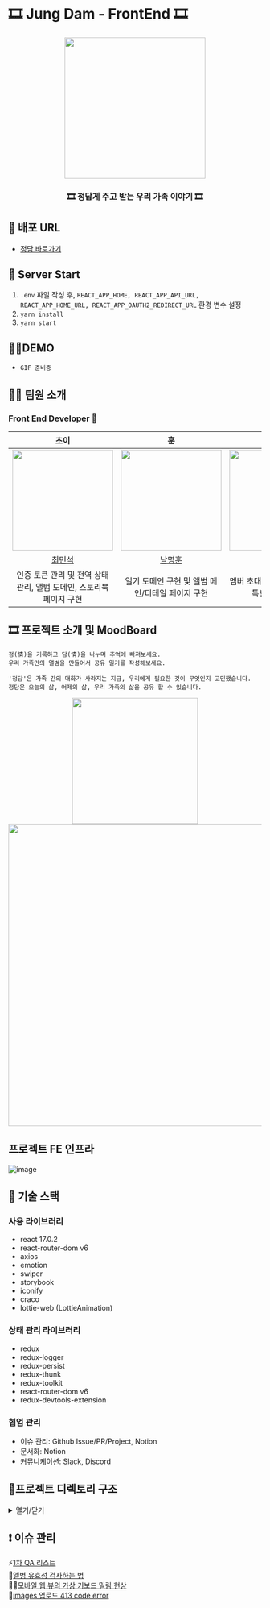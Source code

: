 
# 🎞 Jung Dam  - FrontEnd 🎞

<div align="center">   
    <img src="https://user-images.githubusercontent.com/60251579/146893113-3e627c4a-f80e-4d14-903e-845f20d45305.png" width="280px"/>
    <h3>🎞 정답게 주고 받는 우리 가족 이야기 🎞</h3>
</div>

## 📌 배포 URL
- [정담 바로가기](https://www.jungdam.tk)

## 🚆 Server Start
1. `.env` 파일 작성 후, `REACT_APP_HOME, REACT_APP_API_URL, REACT_APP_HOME_URL, REACT_APP_OAUTH2_REDIRECT_URL` 환경 변수 설정 
2. `yarn install`
3. `yarn start`

## 👩‍💻DEMO
- `GIF 준비중`

## 🧑‍💻 팀원 소개

### Front End Developer 🙋

|                                     초이                                      |                                      훈                                       |                                     빙글                                      |
| :---------------------------------------------------------------------------: | :---------------------------------------------------------------------------: | :---------------------------------------------------------------------------: |
| <img src="https://avatars.githubusercontent.com/u/60251579?v=4" width="200"/> | <img src="https://avatars.githubusercontent.com/u/57757719?v=4" width="200"/> | <img src="https://avatars.githubusercontent.com/u/71081893?v=4" width="200"/> |
|                      [최민석](https://github.com/minsgy)                      |                  [남명훈](https://github.com/MyeonghoonNam)                   |                      [이소진](https://github.com/krungy)                      |
|                     인증 토큰 관리 및 전역 상태 관리, 앨범 도메인, 스토리북 페이지 구현                   |       일기 도메인 구현 및 앨범 메인/디테일 페이지 구현  |         멤버 초대/관리 도메인 구현 및 특별한 순간  구현                |


## 🎞 프로젝트 소개 및 MoodBoard

```
정(情)을 기록하고 담(情)을 나누며 추억에 빠져보세요.
우리 가족만의 앨범을 만들어서 공유 일기를 작성해보세요.

'정담'은 가족 간의 대화가 사라지는 지금, 우리에게 필요한 것이 무엇인지 고민했습니다.
정담은 오늘의 삶, 어제의 삶, 우리 가족의 삶을 공유 할 수 있습니다.
```
<div align='center'>
    <span>
    <img src="https://user-images.githubusercontent.com/60251579/145420445-7d479daa-6412-46ac-9b00-bdd852ec0318.gif" width="250"/>
    </span>
    <span>
    <img src="https://user-images.githubusercontent.com/60251579/146899319-2c840945-35c5-4b63-95d3-259e81381435.png" width="600"/>
    </span>
</div>

## 프로젝트 FE 인프라
![image](https://user-images.githubusercontent.com/60251579/146999904-e9b6e3c3-927c-44d7-b8e0-adb7abb4d279.png)



## 🔨 기술 스택

### 사용 라이브러리

- react 17.0.2
- react-router-dom v6
- axios
- emotion
- swiper
- storybook
- iconify
- craco
- lottie-web (LottieAnimation)

### 상태 관리 라이브러리
- redux
- redux-logger
- redux-persist
- redux-thunk
- redux-toolkit
- react-router-dom v6
- redux-devtools-extension

### 협업 관리
- 이슈 관리: Github Issue/PR/Project, Notion
- 문서화: Notion
- 커뮤니케이션: Slack, Discord

## 📁프로젝트 디렉토리 구조


<details markdown="1">
<summary>열기/닫기</summary>


```
src
 ┣ assets
 ┃ ┣ Image
 ┃ ┃ ┣ Family.svg
 ┃ ┃ ┣ Logo.svg
 ┃ ┃ ┣ defaultUser.png
 ┃ ┃ ┣ google.png
 ┃ ┃ ┣ kakao.png
 ┃ ┃ ┗ naver.png
 ┃ ┣ colors
 ┃ ┃ ┗ index.jsx
 ┃ ┣ fonts
 ┃ ┃ ┗ index.jsx
 ┃ ┣ lottie
 ┃ ┃ ┣ 404.json
 ┃ ┃ ┣ family.json
 ┃ ┃ ┣ laugh.json
 ┃ ┃ ┣ loading.json
 ┃ ┃ ┗ notepad.json
 ┃ ┗ .DS_Store
 ┣ common
 ┃ ┣ api
 ┃ ┃ ┣ albumApi.jsx
 ┃ ┃ ┣ api.jsx
 ┃ ┃ ┣ commonApi.jsx
 ┃ ┃ ┣ deleteAlbum.jsx
 ┃ ┃ ┣ deleteDiaryComment.jsx
 ┃ ┃ ┣ getAlbumInfo.jsx
 ┃ ┃ ┣ getAlbumMainDiaries.jsx
 ┃ ┃ ┣ getDiaryComments.jsx
 ┃ ┃ ┣ getDiaryContents.jsx
 ┃ ┃ ┣ getExistenceDiaryDate.jsx
 ┃ ┃ ┣ getMemberList.jsx
 ┃ ┃ ┣ getSpecialMoment.jsx
 ┃ ┃ ┣ inviteUser.jsx
 ┃ ┃ ┣ memberApi.jsx
 ┃ ┃ ┣ postDiaryComment.jsx
 ┃ ┃ ┣ postDiaryCreate.jsx
 ┃ ┃ ┣ postImageUpload.jsx
 ┃ ┃ ┣ putAlbumInfo.jsx
 ┃ ┃ ┣ putBookmark.jsx
 ┃ ┃ ┣ readme.md
 ┃ ┃ ┣ searchUser.jsx
 ┃ ┃ ┗ storyBookApi.jsx
 ┃ ┗ utils
 ┃ ┃ ┣ ScrollToTop.jsx
 ┃ ┃ ┣ constants.jsx
 ┃ ┃ ┣ getBase64ToFile.jsx
 ┃ ┃ ┣ readme.md
 ┃ ┃ ┗ replaceTildeWithDate.jsx
 ┣ components
 ┃ ┣ base
 ┃ ┃ ┣ Avatar
 ┃ ┃ ┃ ┗ index.jsx
 ┃ ┃ ┣ Button
 ┃ ┃ ┃ ┗ index.jsx
 ┃ ┃ ┣ Divider
 ┃ ┃ ┃ ┗ index.jsx
 ┃ ┃ ┣ Icon
 ┃ ┃ ┃ ┗ index.jsx
 ┃ ┃ ┣ Image
 ┃ ┃ ┃ ┗ index.jsx
 ┃ ┃ ┣ Input
 ┃ ┃ ┃ ┗ index.jsx
 ┃ ┃ ┣ LoadingModal
 ┃ ┃ ┃ ┗ index.jsx
 ┃ ┃ ┣ Lottie
 ┃ ┃ ┃ ┗ index.jsx
 ┃ ┃ ┣ Modal
 ┃ ┃ ┃ ┗ index.jsx
 ┃ ┃ ┣ ProgressBar
 ┃ ┃ ┃ ┗ index.jsx
 ┃ ┃ ┣ Skeleton
 ┃ ┃ ┃ ┣ Base.jsx
 ┃ ┃ ┃ ┣ Box.jsx
 ┃ ┃ ┃ ┣ Circle.jsx
 ┃ ┃ ┃ ┣ Line.jsx
 ┃ ┃ ┃ ┗ index.jsx
 ┃ ┃ ┣ Spinner
 ┃ ┃ ┃ ┗ index.jsx
 ┃ ┃ ┣ Textarea
 ┃ ┃ ┃ ┗ index.jsx
 ┃ ┃ ┣ Upload
 ┃ ┃ ┃ ┗ index.jsx
 ┃ ┃ ┗ index.jsx
 ┃ ┣ domain
 ┃ ┃ ┣ AlbumInviteList
 ┃ ┃ ┃ ┣ AlbumInviteCard.jsx
 ┃ ┃ ┃ ┗ index.jsx
 ┃ ┃ ┣ AlbumMainHeader
 ┃ ┃ ┃ ┗ index.jsx
 ┃ ┃ ┣ AlbumMainTimeline
 ┃ ┃ ┃ ┗ index.jsx
 ┃ ┃ ┣ AlbumSwiper
 ┃ ┃ ┃ ┗ index.jsx
 ┃ ┃ ┣ DiaryComment
 ┃ ┃ ┃ ┗ index.jsx
 ┃ ┃ ┣ DiaryCommentInputForm
 ┃ ┃ ┃ ┗ index.jsx
 ┃ ┃ ┣ DiaryContent
 ┃ ┃ ┃ ┗ index.jsx
 ┃ ┃ ┣ DiaryCreateStepOne
 ┃ ┃ ┃ ┗ index.jsx
 ┃ ┃ ┣ DiaryCreateStepThree
 ┃ ┃ ┃ ┗ index.jsx
 ┃ ┃ ┣ DiaryCreateStepTwo
 ┃ ┃ ┃ ┗ index.jsx
 ┃ ┃ ┣ DiaryHeaderInfo
 ┃ ┃ ┃ ┗ index.jsx
 ┃ ┃ ┣ DiaryImages
 ┃ ┃ ┃ ┗ index.jsx
 ┃ ┃ ┣ Header
 ┃ ┃ ┃ ┗ index.jsx
 ┃ ┃ ┣ LandingSwiper
 ┃ ┃ ┃ ┗ index.jsx
 ┃ ┃ ┣ Navigation
 ┃ ┃ ┃ ┗ index.jsx
 ┃ ┃ ┣ Profile
 ┃ ┃ ┃ ┗ index.jsx
 ┃ ┃ ┣ ProfileList
 ┃ ┃ ┃ ┣ ProfileItem.jsx
 ┃ ┃ ┃ ┗ index.jsx
 ┃ ┃ ┣ StoryBookDiaryList
 ┃ ┃ ┃ ┗ index.jsx
 ┃ ┃ ┣ UserCard
 ┃ ┃ ┃ ┗ index.jsx
 ┃ ┃ ┗ index.jsx
 ┃ ┗ .DS_Store
 ┣ hooks
 ┃ ┣ index.jsx
 ┃ ┣ useAlbumValidation.jsx
 ┃ ┣ useAuth.jsx
 ┃ ┣ useClickAway.jsx
 ┃ ┣ useForm.jsx
 ┃ ┗ usePromise.jsx
 ┣ pages
 ┃ ┣ AlbumCreatePage
 ┃ ┃ ┣ AlbumCreateStep1.jsx
 ┃ ┃ ┣ AlbumCreateStep2.jsx
 ┃ ┃ ┣ AlbumCreateStep3.jsx
 ┃ ┃ ┗ index.jsx
 ┃ ┣ AlbumListPage
 ┃ ┃ ┗ index.jsx
 ┃ ┣ AlbumMainPage
 ┃ ┃ ┗ index.jsx
 ┃ ┣ AlbumSettingsEditPage
 ┃ ┃ ┗ index.jsx
 ┃ ┣ AlbumSettingsPage
 ┃ ┃ ┗ index.jsx
 ┃ ┣ DiaryCreatePage
 ┃ ┃ ┗ index.jsx
 ┃ ┣ DiaryPage
 ┃ ┃ ┗ index.jsx
 ┃ ┣ Error404Page
 ┃ ┃ ┗ index.jsx
 ┃ ┣ LandingPage
 ┃ ┃ ┗ index.jsx
 ┃ ┣ LoginPage
 ┃ ┃ ┗ index.jsx
 ┃ ┣ MemberInvitePage
 ┃ ┃ ┗ index.jsx
 ┃ ┣ MemberListPage
 ┃ ┃ ┗ index.jsx
 ┃ ┣ OAuthRedirect
 ┃ ┃ ┗ index.jsx
 ┃ ┣ ProfilePage
 ┃ ┃ ┗ index.jsx
 ┃ ┣ SpecialMomentPage
 ┃ ┃ ┗ index.jsx
 ┃ ┣ StoryBookDetailPage
 ┃ ┃ ┗ index.jsx
 ┃ ┣ StoryBookPage
 ┃ ┃ ┗ index.jsx
 ┃ ┗ index.jsx
 ┣ redux
 ┃ ┣ album
 ┃ ┃ ┗ index.jsx
 ┃ ┣ member
 ┃ ┃ ┗ index.jsx
 ┃ ┣ .DS_Store
 ┃ ┗ store.jsx
 ┣ router
 ┃ ┣ AlbumValidationRoute.jsx
 ┃ ┣ AuthRoute.jsx
 ┃ ┣ PreventedRoute.jsx
 ┃ ┣ Router.jsx
 ┃ ┣ index.jsx
 ┃ ┗ readme.md
 ┣ stories
 ┃ ┣ components
 ┃ ┃ ┣ Avatar.stories.jsx
 ┃ ┃ ┣ Button.stories.jsx
 ┃ ┃ ┣ Divider.stories.jsx
 ┃ ┃ ┣ Icon.stories.js
 ┃ ┃ ┣ Image.stories.jsx
 ┃ ┃ ┣ Input.stories.jsx
 ┃ ┃ ┣ Modal.stories.jsx
 ┃ ┃ ┣ ProgressBar.stories.jsx
 ┃ ┃ ┣ Skeleton.stories.jsx
 ┃ ┃ ┣ Spinner.stories.jsx
 ┃ ┃ ┣ Textarea.stories.jsx
 ┃ ┃ ┗ Upload.stories.jsx
 ┃ ┗ hooks
 ┣ styles
 ┃ ┣ DefaultContainer.jsx
 ┃ ┣ DefaultTemplate.jsx
 ┃ ┣ ResetStyle.jsx
 ┃ ┗ readme.md
 ┣ .DS_Store
 ┣ App.jsx
 ┣ index.jsx
 ┣ reportWebVitals.js
 ┗ setupTests.js
```

</details>

## ❗ 이슈 관리

⚡[1차 QA 리스트](https://www.notion.so/backend-devcourse/QA-Check-a47b8a4663bc4b85b9209fe062edbc8e)  
🤔[앨범 유효성 검사하는 법](https://www.notion.so/backend-devcourse/dd20af06fbf64c308db64994b23e8866)  
👩‍💻[모바일 웹 뷰의 가상 키보드 밀림 현상](https://www.notion.so/backend-devcourse/CSS-153c1f320e2a44c7986026ec3b4bc566)  
📌[images 업로드 413 code error](https://www.notion.so/backend-devcourse/api-v1-images-Error-413-d88e0146217f4ac19fd4451d1d0b885f)

